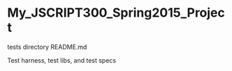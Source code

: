 # My_JSCRIPT300_Spring2015_Project
tests directory README.md

Test harness, test libs, and test specs